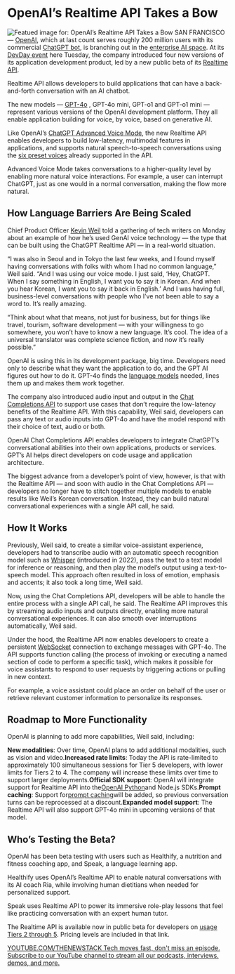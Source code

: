 # OpenAI’s Realtime API Takes a Bow
![Featued image for: OpenAI’s Realtime API Takes a Bow](https://cdn.thenewstack.io/media/2024/10/4d9d7da9-openais-realtime-api-takes-a-bow-2-1024x576.jpg)
SAN FRANCISCO — [OpenAI](https://openai.com/), which at last count serves roughly 200 million users with its commercial [ChatGPT bot](https://thenewstack.io/reviewing-code-with-gpt-4o-openais-new-omni-llm/), is branching out in the [enterprise AI space](https://thenewstack.io/cohere-vs-openai-in-the-enterprise-which-will-cios-choose/). At its [DevDay event](https://openai.com/devday/) here Tuesday, the company introduced four new versions of its application development product, led by a new public beta of its [Realtime API](https://platform.openai.com/docs/api-reference/streaming).

Realtime API allows developers to build applications that can have a back-and-forth conversation with an AI chatbot.

The new models — [GPT-4o](https://openai.com/index/hello-gpt-4o/) , GPT-4o mini, GPT-o1 and GPT-o1 mini — represent various versions of the OpenAI development platform. They all enable application building for voice, by voice, based on generative AI.

Like OpenAI’s [ChatGPT Advanced Voice Mode](https://help.openai.com/en/articles/8400625-voice-mode-faq), the new Realtime API enables developers to build low-latency, multimodal features in applications, and supports natural speech-to-speech conversations using the [six preset voices](https://platform.openai.com/docs/guides/text-to-speech) already supported in the API.

Advanced Voice Mode takes conversations to a higher-quality level by enabling more natural voice interactions. For example, a user can interrupt ChatGPT, just as one would in a normal conversation, making the flow more natural.

## How Language Barriers Are Being Scaled
Chief Product Officer [Kevin Weil](https://www.linkedin.com/in/kevinweil/) told a gathering of tech writers on Monday about an example of how he’s used GenAI voice technology — the type that can be built using the ChatGPT Realtime API — in a real-world situation.

“I was also in Seoul and in Tokyo the last few weeks, and I found myself having conversations with folks with whom I had no common language,” Weil said. “And I was using our voice mode. I just said, ‘Hey, ChatGPT. When I say something in English, I want you to say it in Korean. And when you hear Korean, I want you to say it back in English.’ And I was having full, business-level conversations with people who I’ve not been able to say a word to. It’s really amazing.

“Think about what that means, not just for business, but for things like travel, tourism, software development — with your willingness to go somewhere, you won’t have to know a new language. It’s cool. The idea of a universal translator was complete science fiction, and now it’s really possible.”

OpenAI is using this in its development package, big time. Developers need only to describe what they want the application to do, and the GPT AI figures out how to do it. GPT-4o finds the [language models](https://thenewstack.io/llm/) needed, lines them up and makes them work together.

The company also introduced audio input and output in the [Chat Completions API](https://platform.openai.com/docs/guides/text-generation) to support use cases that don’t require the low-latency benefits of the Realtime API. With this capability, Weil said, developers can pass any text or audio inputs into GPT-4o and have the model respond with their choice of text, audio or both.

OpenAI Chat Completions API enables developers to integrate ChatGPT’s conversational abilities into their own applications, products or services. GPT’s AI helps direct developers on code usage and application architecture.

The biggest advance from a developer’s point of view, however, is that with the Realtime API — and soon with audio in the Chat Completions API — developers no longer have to stitch together multiple models to enable results like Weil’s Korean conversation. Instead, they can build natural conversational experiences with a single API call, he said.

## How It Works
Previously, Weil said, to create a similar voice-assistant experience, developers had to transcribe audio with an automatic speech recognition model such as [Whisper](https://openai.com/index/whisper/) (introduced in 2022), pass the text to a text model for inference or reasoning, and then play the model’s output using a text-to-speech model. This approach often resulted in loss of emotion, emphasis and accents; it also took a long time, Weil said.

Now, using the Chat Completions API, developers will be able to handle the entire process with a single API call, he said. The Realtime API improves this by streaming audio inputs and outputs directly, enabling more natural conversational experiences. It can also smooth over interruptions automatically, Weil said.

Under the hood, the Realtime API now enables developers to create a persistent [WebSocket](https://thenewstack.io/the-challenge-of-scaling-websockets/) connection to exchange messages with GPT-4o. The API supports function calling (the process of invoking or executing a named section of code to perform a specific task), which makes it possible for voice assistants to respond to user requests by triggering actions or pulling in new context.

For example, a voice assistant could place an order on behalf of the user or retrieve relevant customer information to personalize its responses.

## Roadmap to More Functionality
OpenAI is planning to add more capabilities, Weil said, including:

**New modalities**: Over time, OpenAI plans to add additional modalities, such as vision and video.**Increased rate limits**: Today the API is rate-limited to approximately 100 simultaneous sessions for Tier 5 developers, with lower limits for Tiers 2 to 4. The company will increase these limits over time to support larger deployments.**Official SDK support**: OpenAI will integrate support for Realtime API into the[OpenAI Python](https://thenewstack.io/dev-news-w3c-accessibility-openai-python-sdk-and-more/)and Node.js SDKs.**Prompt caching**: Support for[prompt caching](https://thenewstack.io/developer-tips-in-ai-prompt-engineering/)will be added, so previous conversation turns can be reprocessed at a discount.**Expanded model support**: The Realtime API will also support GPT-4o mini in upcoming versions of that model.
## Who’s Testing the Beta?
OpenAI has been beta testing with users such as Healthify, a nutrition and fitness coaching app, and Speak, a language learning app.

Healthify uses OpenAI’s Realtime API to enable natural conversations with its AI coach Ria, while involving human dietitians when needed for personalized support.

Speak uses Realtime API to power its immersive role-play lessons that feel like practicing conversation with an expert human tutor.

The Realtime API is available now in public beta for developers on [usage Tiers 2 through 5](https://platform.openai.com/docs/guides/rate-limits/usage-tiers). Pricing levels are included in that link.

[
YOUTUBE.COM/THENEWSTACK
Tech moves fast, don't miss an episode. Subscribe to our YouTube
channel to stream all our podcasts, interviews, demos, and more.
](https://youtube.com/thenewstack?sub_confirmation=1)